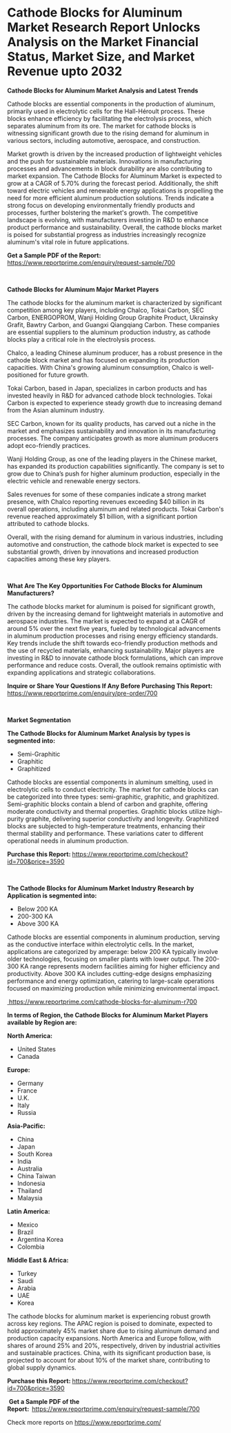 <p><h1>Cathode Blocks for Aluminum Market Research Report Unlocks Analysis on the Market Financial Status, Market Size, and Market Revenue upto 2032</h1></p><p><strong>Cathode Blocks for Aluminum Market Analysis and Latest Trends</strong></p>
<p><p>Cathode blocks are essential components in the production of aluminum, primarily used in electrolytic cells for the Hall-Héroult process. These blocks enhance efficiency by facilitating the electrolysis process, which separates aluminum from its ore. The market for cathode blocks is witnessing significant growth due to the rising demand for aluminum in various sectors, including automotive, aerospace, and construction. </p><p>Market growth is driven by the increased production of lightweight vehicles and the push for sustainable materials. Innovations in manufacturing processes and advancements in block durability are also contributing to market expansion. The Cathode Blocks for Aluminum Market is expected to grow at a CAGR of 5.70% during the forecast period. Additionally, the shift toward electric vehicles and renewable energy applications is propelling the need for more efficient aluminum production solutions. Trends indicate a strong focus on developing environmentally friendly products and processes, further bolstering the market's growth. The competitive landscape is evolving, with manufacturers investing in R&D to enhance product performance and sustainability. Overall, the cathode blocks market is poised for substantial progress as industries increasingly recognize aluminum's vital role in future applications.</p></p>
<p><strong>Get a Sample PDF of the Report:&nbsp;</strong> <a href="https://www.reportprime.com/enquiry/request-sample/700?utm_campaign=2441&utm_medium=2&utm_source=Github&utm_content=ia&utm_term=18032025&utm_id=cathode-blocks-for-aluminum">https://www.reportprime.com/enquiry/request-sample/700</a></p>
<p>&nbsp;</p>
<p><strong>Cathode Blocks for Aluminum Major Market Players</strong></p>
<p><p>The cathode blocks for the aluminum market is characterized by significant competition among key players, including Chalco, Tokai Carbon, SEC Carbon, ENERGOPROM, Wanji Holding Group Graphite Product, Ukrainsky Grafit, Bawtry Carbon, and Guangxi Qiangqiang Carbon. These companies are essential suppliers to the aluminum production industry, as cathode blocks play a critical role in the electrolysis process.</p><p>Chalco, a leading Chinese aluminum producer, has a robust presence in the cathode block market and has focused on expanding its production capacities. With China's growing aluminum consumption, Chalco is well-positioned for future growth.</p><p>Tokai Carbon, based in Japan, specializes in carbon products and has invested heavily in R&D for advanced cathode block technologies. Tokai Carbon is expected to experience steady growth due to increasing demand from the Asian aluminum industry.</p><p>SEC Carbon, known for its quality products, has carved out a niche in the market and emphasizes sustainability and innovation in its manufacturing processes. The company anticipates growth as more aluminum producers adopt eco-friendly practices.</p><p>Wanji Holding Group, as one of the leading players in the Chinese market, has expanded its production capabilities significantly. The company is set to grow due to China’s push for higher aluminum production, especially in the electric vehicle and renewable energy sectors.</p><p>Sales revenues for some of these companies indicate a strong market presence, with Chalco reporting revenues exceeding $40 billion in its overall operations, including aluminum and related products. Tokai Carbon's revenue reached approximately $1 billion, with a significant portion attributed to cathode blocks.</p><p>Overall, with the rising demand for aluminum in various industries, including automotive and construction, the cathode block market is expected to see substantial growth, driven by innovations and increased production capacities among these key players.</p></p>
<p>&nbsp;</p>
<p><strong>What Are The Key Opportunities For Cathode Blocks for Aluminum Manufacturers?</strong></p>
<p><p>The cathode blocks market for aluminum is poised for significant growth, driven by the increasing demand for lightweight materials in automotive and aerospace industries. The market is expected to expand at a CAGR of around 5% over the next five years, fueled by technological advancements in aluminum production processes and rising energy efficiency standards. Key trends include the shift towards eco-friendly production methods and the use of recycled materials, enhancing sustainability. Major players are investing in R&D to innovate cathode block formulations, which can improve performance and reduce costs. Overall, the outlook remains optimistic with expanding applications and strategic collaborations.</p></p>
<p><strong>Inquire or Share Your Questions If Any Before Purchasing This Report:</strong> <a href="https://www.reportprime.com/enquiry/pre-order/700?utm_campaign=2441&utm_medium=2&utm_source=Github&utm_content=ia&utm_term=18032025&utm_id=cathode-blocks-for-aluminum">https://www.reportprime.com/enquiry/pre-order/700</a></p>
<p>&nbsp;</p>
<p><strong>Market Segmentation</strong></p>
<p><strong>The Cathode Blocks for Aluminum Market Analysis by types is segmented into:</strong></p>
<p><ul><li>Semi-Graphitic</li><li>Graphitic</li><li>Graphitized</li></ul></p>
<p><p>Cathode blocks are essential components in aluminum smelting, used in electrolytic cells to conduct electricity. The market for cathode blocks can be categorized into three types: semi-graphitic, graphitic, and graphitized. Semi-graphitic blocks contain a blend of carbon and graphite, offering moderate conductivity and thermal properties. Graphitic blocks utilize high-purity graphite, delivering superior conductivity and longevity. Graphitized blocks are subjected to high-temperature treatments, enhancing their thermal stability and performance. These variations cater to different operational needs in aluminum production.</p></p>
<p><strong>Purchase this Report:&nbsp;</strong><a href="https://www.reportprime.com/checkout?id=700&price=3590&utm_campaign=2441&utm_medium=2&utm_source=Github&utm_content=ia&utm_term=18032025&utm_id=cathode-blocks-for-aluminum">https://www.reportprime.com/checkout?id=700&price=3590</a></p>
<p>&nbsp;</p>
<p><strong>The Cathode Blocks for Aluminum Market Industry Research by Application is segmented into:</strong></p>
<p><ul><li>Below 200 KA</li><li>200-300 KA</li><li>Above 300 KA</li></ul></p>
<p><p>Cathode blocks are essential components in aluminum production, serving as the conductive interface within electrolytic cells. In the market, applications are categorized by amperage: below 200 KA typically involve older technologies, focusing on smaller plants with lower output. The 200-300 KA range represents modern facilities aiming for higher efficiency and productivity. Above 300 KA includes cutting-edge designs emphasizing performance and energy optimization, catering to large-scale operations focused on maximizing production while minimizing environmental impact.</p></p>
<p><a href="https://www.reportprime.com/cathode-blocks-for-aluminum-r700?utm_campaign=2441&utm_medium=2&utm_source=Github&utm_content=ia&utm_term=18032025&utm_id=cathode-blocks-for-aluminum">&nbsp;https://www.reportprime.com/cathode-blocks-for-aluminum-r700</a></p>
<p><strong>In terms of Region, the Cathode Blocks for Aluminum Market Players available by Region are:</strong></p>
<p>
    <p> <strong> North America: </strong>
        <ul>
            <li>United States</li>
            <li>Canada</li>
        </ul>
        </p> 
    <p> <strong> Europe: </strong>
        <ul>
            <li>Germany</li>
            <li>France</li>
            <li>U.K.</li>
            <li>Italy</li>
            <li>Russia</li>
        </ul>
        </p> 
    <p> <strong> Asia-Pacific: </strong>
        <ul>
            <li>China</li>
            <li>Japan</li>
            <li>South Korea</li>
            <li>India</li>
            <li>Australia</li>
            <li>China Taiwan</li>
            <li>Indonesia</li>
            <li>Thailand</li>
            <li>Malaysia</li>
        </ul>
        </p> 
    <p> <strong> Latin America: </strong>
        <ul>
            <li>Mexico</li>
            <li>Brazil</li>
            <li>Argentina Korea</li>
            <li>Colombia</li>
        </ul>
        </p> 
    <p> <strong> Middle East & Africa: </strong>
        <ul>
            <li>Turkey</li>
            <li>Saudi</li>
            <li>Arabia</li>
            <li>UAE</li>
            <li>Korea</li>
        </ul>
    </p>
    </p>
<p><p>The cathode blocks for aluminum market is experiencing robust growth across key regions. The APAC region is poised to dominate, expected to hold approximately 45% market share due to rising aluminum demand and production capacity expansions. North America and Europe follow, with shares of around 25% and 20%, respectively, driven by industrial activities and sustainable practices. China, with its significant production base, is projected to account for about 10% of the market share, contributing to global supply dynamics.</p></p>
<p><strong>Purchase this Report: </strong><a href="https://www.reportprime.com/checkout?id=700&price=3590&utm_campaign=2441&utm_medium=2&utm_source=Github&utm_content=ia&utm_term=18032025&utm_id=cathode-blocks-for-aluminum">https://www.reportprime.com/checkout?id=700&price=3590</a></p>
<p>&nbsp;<strong>Get a Sample PDF of the Report:&nbsp;&nbsp;</strong><a href="https://www.reportprime.com/enquiry/request-sample/700?utm_campaign=2441&utm_medium=2&utm_source=Github&utm_content=ia&utm_term=18032025&utm_id=cathode-blocks-for-aluminum">https://www.reportprime.com/enquiry/request-sample/700</a></p>
<p><strong></strong></p>
<p>Check more reports on <a href="https://www.reportprime.com/?utm_campaign=2441&utm_medium=2&utm_source=Github&utm_content=ia&utm_term=18032025&utm_id=cathode-blocks-for-aluminum">https://www.reportprime.com/</a></p>